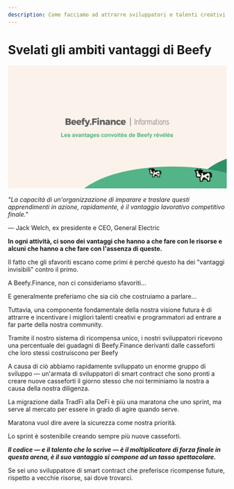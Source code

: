 ```yaml
---
description: Come facciamo ad attrarre sviluppatori e talenti creativi
---
```


# Svelati gli ambiti vantaggi di Beefy

![](../../.gitbook/assets/bulletin-beefys-coveted-advantages-revealed.png)

_"La capacità di un'organizzazione di imparare e traslare questi apprendimenti in azione, rapidamente, è il vantaggio lavorativo competitivo finale."_

— Jack Welch, ex presidente e CEO, General Electric

**In ogni attività, ci sono dei vantaggi che hanno a che fare con le risorse e alcuni che hanno a che fare con l'assenza di queste.**

Il fatto che gli sfavoriti escano come primi è perché questo ha dei "vantaggi invisibili" contro il primo.

A Beefy.Finance, non ci consideriamo sfavoriti…

E generalmente preferiamo che sia ciò che costruiamo a parlare…

Tuttavia, una componente fondamentale della nostra visione futura è di attrarre e incentivare i migliori talenti creativi e programmatori ad entrare a far parte della nostra community.

Tramite il nostro sistema di ricompensa unico, i nostri sviluppatori ricevono una percentuale dei guadagni di Beefy.Finance derivanti dalle casseforti che loro stessi costruiscono per Beefy

A causa di ciò abbiamo rapidamente sviluppato un enorme gruppo di sviluppo — un'armata di sviluppatori di smart contract che sono pronti a creare nuove casseforti il giorno stesso che noi terminiamo la nostra a causa della nostra diligenza.

La migrazione dalla TradFi alla DeFi è più una maratona che uno sprint, ma serve al mercato per essere in grado di agire quando serve.

Maratona vuol dire avere la sicurezza come nostra priorità.

Lo sprint è sostenibile creando sempre più nuove casseforti.

_**Il codice — e il talento che lo scrive — è il moltiplicatore di forza finale in questa arena, è il suo vantaggio si compone ad un tasso spettacolare.**_

Se sei uno sviluppatore di smart contract che preferisce ricompense future, rispetto a vecchie risorse, sai dove trovarci.
